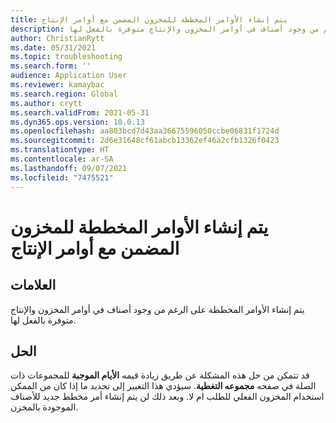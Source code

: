 ```yaml
---
title: يتم إنشاء الأوامر المخططة للمخزون المضمن مع أوامر الإنتاج
description: ويتم إنشاء الأوامر المخططة على الرغم من وجود أصناف في أوامر المخزون والإنتاج متوفرة بالفعل لها
author: ChristianRytt
ms.date: 05/31/2021
ms.topic: troubleshooting
ms.search.form: ''
audience: Application User
ms.reviewer: kamaybac
ms.search.region: Global
ms.author: crytt
ms.search.validFrom: 2021-05-31
ms.dyn365.ops.version: 10.0.13
ms.openlocfilehash: aa803bcd7d43aa36675596050ccbe06831f1724d
ms.sourcegitcommit: 2d6e31648cf61abcb13362ef46a2cfb1326f0423
ms.translationtype: HT
ms.contentlocale: ar-SA
ms.lasthandoff: 09/07/2021
ms.locfileid: "7475521"
---
```

# <a name="planned-orders-are-generated-for-in-stock-with-production-orders"></a>يتم إنشاء الأوامر المخططة للمخزون المضمن مع أوامر الإنتاج

## <a name="symptoms"></a>العلامات

يتم إنشاء الأوامر المخططة على الرغم من وجود أصناف في أوامر المخزون والإنتاج متوفرة بالفعل لها.

## <a name="resolution"></a>الحل

قد تتمكن من حل هذه المشكلة عن طريق زيادة قيمه **الأيام الموجبة** للمجموعات ذات الصلة في صفحه **مجموعه التغطية**. سيؤدي هذا التغيير إلى تحديد ما إذا كان من الممكن استخدام المخزون الفعلي للطلب ام لا. وبعد ذلك لن يتم إنشاء أمر مخطط جديد للأصناف الموجودة بالمخزن.

